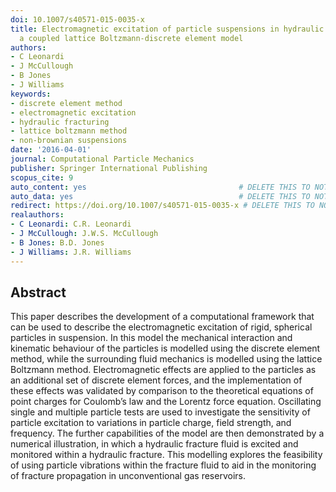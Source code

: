 ```yaml
---
doi: 10.1007/s40571-015-0035-x
title: Electromagnetic excitation of particle suspensions in hydraulic fractures using
  a coupled lattice Boltzmann-discrete element model
authors:
- C Leonardi
- J McCullough
- B Jones
- J Williams
keywords:
- discrete element method
- electromagnetic excitation
- hydraulic fracturing
- lattice boltzmann method
- non-brownian suspensions
date: '2016-04-01'
journal: Computational Particle Mechanics
publisher: Springer International Publishing
scopus_cite: 9
auto_content: yes                                  # DELETE THIS TO NOT AUTO GENERATE CONTENT
auto_data: yes                                     # DELETE THIS TO NOT AUTO GENERATE METADATA
redirect: https://doi.org/10.1007/s40571-015-0035-x # DELETE THIS TO NOT REDIRECT
realauthors:
- C Leonardi: C.R. Leonardi
- J McCullough: J.W.S. McCullough
- B Jones: B.D. Jones
- J Williams: J.R. Williams
---
```



## Abstract
This paper describes the development of a computational framework that can be used to describe the electromagnetic excitation of rigid, spherical particles in suspension. In this model the mechanical interaction and kinematic behaviour of the particles is modelled using the discrete element method, while the surrounding fluid mechanics is modelled using the lattice Boltzmann method. Electromagnetic effects are applied to the particles as an additional set of discrete element forces, and the implementation of these effects was validated by comparison to the theoretical equations of point charges for Coulomb’s law and the Lorentz force equation. Oscillating single and multiple particle tests are used to investigate the sensitivity of particle excitation to variations in particle charge, field strength, and frequency. The further capabilities of the model are then demonstrated by a numerical illustration, in which a hydraulic fracture fluid is excited and monitored within a hydraulic fracture. This modelling explores the feasibility of using particle vibrations within the fracture fluid to aid in the monitoring of fracture propagation in unconventional gas reservoirs.
